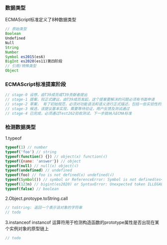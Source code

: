 ### 数据类型  
ECMAScript标准定义了8种数据类型
```js
// 原始类型
Boolean
Undefined
Null
String
Number
Symbol es2015(es6)
BigInt es2020(es11)第四阶段
// 引用/特殊类型
Object
```

### ECMAScript标准提案阶段
```js
// stage-0 设想，由T39成员或T39贡献者提出
// stage-1 提案，较正式建议，由T39成员发起，这个提案要解决的问题必须有书面申请
// stage-2 草案， 有了初始规范，必须对功能语法和语义进行正式描述，包括一些实验性的实现
// stage-3 候选，该提议基本实现，需要等待验证，用户反馈及测试通过
// stage-4 已完成，必须通过Test262验收测试，下一步就纳入ECMA标准
```

### 检测数据类型
1.typeof
```js
typeof(1) // number
typeof('foo') // string
typeof(function() {}) // object(x) function(√)
typeof({name: 'answer'}) // object
typeof(null) // null(x) object(√)
typeof(undefined) // undefined
typeof(foo) // foo is not defined(x) undefined(√)
typeof(Symbol()) // symbol or ReferenceError: Symbol is not defined(es<2015>)
typeof(123n) // bigint(es2020) or SyntaxError: Unexpected token ILLEGAL(es<2020>)
typeof(false) // boolean
```
2.Object.protoype.toString.call
```js
// toString: 返回一个表示该对象的字符串
// todo
```
3.instanceof
instancof 运算符用于检测构造函数的prototype属性是否出现在某个实例对象的原型链上
```js
// todo
```